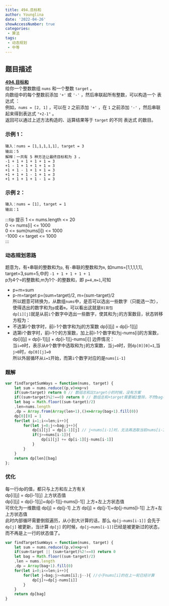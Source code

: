 ```yaml
---
title: 494.目标和
author: Younglina
date: '2022-04-26'
showAccessNumber: true
categories:
 - 算法
tags:
 - 动态规划
 - 中等
---
```


## 题目描述

**[494.目标和](https://leetcode-cn.com/problems/rotate-function/)**  
给你一个整数数组 `nums` 和一个整数 `target` 。  
向数组中的每个整数前添加 `'+'` 或 `'-'` ，然后串联起所有整数，可以构造一个 表达式 ：  
例如，`nums = [2, 1]` ，可以在 `2` 之前添加 `'+'` ，在 `1` 之前添加 `'-'` ，然后串联起来得到表达式 `"+2-1"` 。  
返回可以通过上述方法构造的、运算结果等于 `target` 的不同 表达式 的数目。  

### 示例 1：
```
输入：nums = [1,1,1,1,1], target = 3  
输出：5  
解释：一共有 5 种方法让最终目标和为 3 。  
-1 + 1 + 1 + 1 + 1 = 3  
+1 - 1 + 1 + 1 + 1 = 3  
+1 + 1 - 1 + 1 + 1 = 3  
+1 + 1 + 1 - 1 + 1 = 3  
+1 + 1 + 1 + 1 - 1 = 3  
```

### 示例 2：

```
输入：nums = [1], target = 1  
输出：1  
```

:::tip 提示
1 <= nums.length <= 20  
0 <= nums[i] <= 1000  
0 <= sum(nums[i]) <= 1000  
-1000 <= target <= 1000  
:::

### 动态规划思路
题意为，有`+`串联的整数和为`p`, 有`-`串联的整数和为`m`, 
如nums=[1,1,1,1,1], target=3,sum=5,中的 `-1 + 1 + 1 + 1 + 1`  
p为4个`+`的整数和,m为1个`-`的整数和，即 `p=4,m=1`,可知 
- p+m=sum
- p-m=target
p=(sum+target)/2, m=(sum-target)/2  
所以题意可转换为，从数组`nums`中，是否可以选出一些数字（只能选一次），使得选出的数字和为`p`或着`m`，可以看出这就是`01背包`  
`dp[i][j]`就是从前`i`个数字中选出一些数字，使其和为`j`的方案数目，状态转移方程为：  
- 不选第i个数字时，前i-1个数字和为j的方案数 dp[i][j] = dp[i-1][j]
- 选第i个数字时，前i-1个的方案数，加上前i-1个数字和为j-nums[i]的方案数，dp[i][j] = dp[i-1][j] + dp[i-1][j-nums[i]]
边界情况：  
当`i=0`时，表示从`0`个数字中选取和为`j`的方案数，当`j=0`时，则`dp[0][0]=1`,当`j>0`时，`dp[0][j]=0`  
所以外层循环从`i=1`开始，而第`i`个数字对应的是`nums[i-1]`  

### 题解
```javascript
var findTargetSumWays = function(nums, target) {
    let sum = nums.reduce((p,v)=>p+v)
    if(sum<target) return 0 // 数组总和比target小的时候，没有方案
    if((sum+target)%2!==0) return 0 // 数组总和+target需要被2整除，不然bag不是整数
    let bag = Math.floor((sum-target)/2)
    ,len=nums.length
    ,dp = Array.from(Array(len+1),()=>Array(bag+1).fill(0))
    dp[0][0] = 1
    for(let i=1;i<=len;i++){
        for(let j=0;j<=bag;j++){
            dp[i][j] = dp[i-1][j] // j<nums[i-1]时，无法再选取当前nums[i-1]
            if(j>=nums[i-1]){
                dp[i][j] += dp[i-1][j-nums[i-1]]
            }
        }
    }
    return dp[len][bag]
};
```

### 优化
每一行dp的值，都只与上方和左上方有关  
dp[i][j] = dp[i-1][j] 上方状态值  
dp[i][j] = dp[i-1][j]+dp[i-1][j-nums[i-1]] 上方+左上方状态值  
可优化为一维数组
dp[j] = dp[j-1] 上方
dp[j] = dp[j-1]+dp[j-nums[i-1]] 上方+左上方状态值  
此时内部循环需要倒叙遍历，从小到大计算的话，那么 `dp[j−nums[i-1]]` 会先于 `dp[j]` 被更新，当计算 `dp[j]` 的时候，`dp[j−nums[i-1]]`已经是被更新过的状态，而不再是上一行的状态值了。

```javascript
var findTargetSumWays = function(nums, target) {
    let sum = nums.reduce((p,v)=>p+v)
    if(sum<target || (sum+target)%2!==0) return 0
    let bag = Math.floor((sum-target)/2)
    ,len = nums.length
    ,dp = Array(bag+1).fill(0)
    for(let i=0;i<=len;i++){
        for(let j=bag;j>=nums[i];j--){ //小于nums[i]的在上一轮已经计算
            dp[j]+=dp[j-nums[i]]
        }
    }
    return dp[bag]
}

```